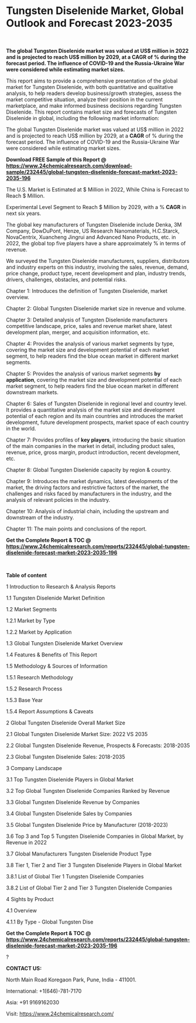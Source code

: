 <h1>Tungsten Diselenide Market, Global Outlook and Forecast 2023-2035</h1><br/><p><strong>The global Tungsten Diselenide market was valued at US$ million in 2022 and is projected to reach US$ million by 2029, at a <strong>CAGR</strong> of % during the forecast period. The influence of COVID-19 and the Russia-Ukraine War were considered while estimating market sizes.</strong></p>
 
 
 
 <p>This report aims to provide a comprehensive presentation of the global market for Tungsten Diselenide, with both quantitative and qualitative analysis, to help readers develop business/growth strategies, assess the market competitive situation, analyze their position in the current marketplace, and make informed business decisions regarding Tungsten Diselenide. This report contains market size and forecasts of Tungsten Diselenide in global, including the following market information:</p>
 
 
 
 <p>The global Tungsten Diselenide market was valued at US$ million in 2022 and is projected to reach US$ million by 2029, at a <strong>CAGR</strong> of % during the forecast period. The influence of COVID-19 and the Russia-Ukraine War were considered while estimating market sizes.</p>
 
 
 
 <div><b>Download FREE Sample of this Report @ <a href="https://www.24chemicalresearch.com/download-sample/232445/global-tungsten-diselenide-forecast-market-2023-2035-196">https://www.24chemicalresearch.com/download-sample/232445/global-tungsten-diselenide-forecast-market-2023-2035-196</a></b></div>
 
 
 
 <p>The U.S. Market is Estimated at $ Million in 2022, While China is Forecast to Reach $ Million.</p>
 
 
 
 <p>Experimental Level Segment to Reach $ Million by 2029, with a % <strong>CAGR</strong> in next six years.</p>
 
 
 
 <p>The global key manufacturers of Tungsten Diselenide include Denka, 3M Company, DowDuPont, Henze, US Research Nanomaterials, H.C.Starck, NovaCentrix, Xuancheng Jingrui and Advanced Nano Products, etc. in 2022, the global top five players have a share approximately % in terms of revenue.</p>
 
 
 
 <p>We surveyed the Tungsten Diselenide manufacturers, suppliers, distributors and industry experts on this industry, involving the sales, revenue, demand, price change, product type, recent development and plan, industry trends, drivers, challenges, obstacles, and potential risks.</p>
 
 
 
 <p>Chapter 1: Introduces the definition of Tungsten Diselenide, market overview.</p>
 
 
 
 <p>Chapter 2: Global Tungsten Diselenide market size in revenue and volume.</p>
 
 
 
 <p>Chapter 3: Detailed analysis of Tungsten Diselenide manufacturers competitive landscape, price, sales and revenue market share, latest development plan, merger, and acquisition information, etc.</p>
 
 
 
 <p>Chapter 4: Provides the analysis of various market segments by type, covering the market size and development potential of each market segment, to help readers find the blue ocean market in different market segments.</p>
 
 
 
 <p>Chapter 5: Provides the analysis of various market segments <strong>by application</strong>, covering the market size and development potential of each market segment, to help readers find the blue ocean market in different downstream markets.</p>
 
 
 
 <p>Chapter 6: Sales of Tungsten Diselenide in regional level and country level. It provides a quantitative analysis of the market size and development potential of each region and its main countries and introduces the market development, future development prospects, market space of each country in the world.</p>
 
 
 
 <p>Chapter 7: Provides profiles of <strong>key players</strong>, introducing the basic situation of the main companies in the market in detail, including product sales, revenue, price, gross margin, product introduction, recent development, etc.</p>
 
 
 
 <p>Chapter 8: Global Tungsten Diselenide capacity by region & country.</p>
 
 
 
 <p>Chapter 9: Introduces the market dynamics, latest developments of the market, the driving factors and restrictive factors of the market, the challenges and risks faced by manufacturers in the industry, and the analysis of relevant policies in the industry.</p>
 
 
 
 <p>Chapter 10: Analysis of industrial chain, including the upstream and downstream of the industry.</p>
 
 
 
 <p>Chapter 11: The main points and conclusions of the report.</p>
 
 
 
 <div><b>Get the Complete Report & TOC @ <a href="https://www.24chemicalresearch.com/reports/232445/global-tungsten-diselenide-forecast-market-2023-2035-196">https://www.24chemicalresearch.com/reports/232445/global-tungsten-diselenide-forecast-market-2023-2035-196</a></b></div>
 
 
 
 <p><br />
 
 <b>Table of content</b></p>
 
 
 
 <p>1 Introduction to Research & Analysis Reports<br />
 
 1.1 Tungsten Diselenide Market Definition<br />
 
 1.2 Market Segments<br />
 
 1.2.1 Market by Type<br />
 
 1.2.2 Market by Application<br />
 
 1.3 Global Tungsten Diselenide Market Overview<br />
 
 1.4 Features & Benefits of This Report<br />
 
 1.5 Methodology & Sources of Information<br />
 
 1.5.1 Research Methodology<br />
 
 1.5.2 Research Process<br />
 
 1.5.3 Base Year<br />
 
 1.5.4 Report Assumptions & Caveats<br />
 
 2 Global Tungsten Diselenide Overall Market Size<br />
 
 2.1 Global Tungsten Diselenide Market Size: 2022 VS 2035<br />
 
 2.2 Global Tungsten Diselenide Revenue, Prospects & Forecasts: 2018-2035<br />
 
 2.3 Global Tungsten Diselenide Sales: 2018-2035<br />
 
 3 Company Landscape<br />
 
 3.1 Top Tungsten Diselenide Players in Global Market<br />
 
 3.2 Top Global Tungsten Diselenide Companies Ranked by Revenue<br />
 
 3.3 Global Tungsten Diselenide Revenue by Companies<br />
 
 3.4 Global Tungsten Diselenide Sales by Companies<br />
 
 3.5 Global Tungsten Diselenide Price by Manufacturer (2018-2023)<br />
 
 3.6 Top 3 and Top 5 Tungsten Diselenide Companies in Global Market, by Revenue in 2022<br />
 
 3.7 Global Manufacturers Tungsten Diselenide Product Type<br />
 
 3.8 Tier 1, Tier 2 and Tier 3 Tungsten Diselenide Players in Global Market<br />
 
 3.8.1 List of Global Tier 1 Tungsten Diselenide Companies<br />
 
 3.8.2 List of Global Tier 2 and Tier 3 Tungsten Diselenide Companies<br />
 
 4 Sights by Product<br />
 
 4.1 Overview<br />
 
 4.1.1 By Type - Global Tungsten Dise</p>
 
 
 
 <div><b>Get the Complete Report & TOC @ <a href="https://www.24chemicalresearch.com/reports/232445/global-tungsten-diselenide-forecast-market-2023-2035-196">https://www.24chemicalresearch.com/reports/232445/global-tungsten-diselenide-forecast-market-2023-2035-196</a></b></div>
 
 
 
 <p>? </p>
 
 
 
 <p><b>CONTACT US:</b><br />
 
 North Main Road Koregaon Park, Pune, India - 411001.<br />
 
 International: +1(646)-781-7170<br />
 
 Asia: +91 9169162030<br />
 
 Visit: <a href="https://www.24chemicalresearch.com/">https://www.24chemicalresearch.com/</a></p>